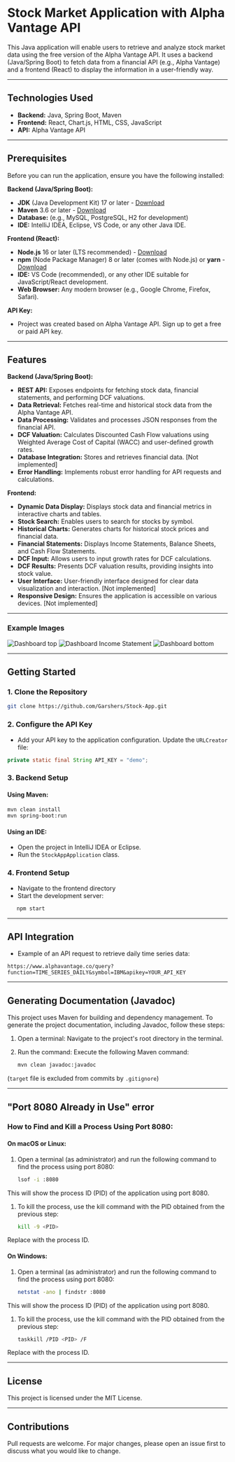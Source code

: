 # Stock Market Application with Alpha Vantage API

This Java application will enable users to retrieve and analyze stock market data using the free version of the Alpha Vantage API. It uses a backend (Java/Spring Boot) to fetch data from a financial API (e.g., Alpha Vantage) and a frontend (React) to display the information in a user-friendly way.

---

## Technologies Used

-   **Backend:** Java, Spring Boot, Maven
-   **Frontend:** React, Chart.js, HTML, CSS, JavaScript
-   **API:** Alpha Vantage API

---

## Prerequisites

Before you can run the application, ensure you have the following installed:

**Backend (Java/Spring Boot):**

- **JDK** (Java Development Kit) 17 or later - [Download](https://www.oracle.com/java/technologies/javase-downloads.html)
- **Maven** 3.6 or later - [Download](https://maven.apache.org/download.cgi)
- **Database:** (e.g., MySQL, PostgreSQL, H2 for development)
- **IDE:** IntelliJ IDEA, Eclipse, VS Code, or any other Java IDE.

**Frontend (React):**

- **Node.js** 16 or later (LTS recommended) - [Download](https://nodejs.org/)
- **npm** (Node Package Manager) 8 or later (comes with Node.js) or **yarn** - [Download](https://yarnpkg.com/)
- **IDE:** VS Code (recommended), or any other IDE suitable for JavaScript/React development.
- **Web Browser:** Any modern browser (e.g., Google Chrome, Firefox, Safari).

**API Key:**

- Project was created based on Alpha Vantage API. Sign up to get a free or paid API key.

---

## Features

**Backend (Java/Spring Boot):**

-   **REST API:** Exposes endpoints for fetching stock data, financial statements, and performing DCF valuations.
-   **Data Retrieval:** Fetches real-time and historical stock data from the Alpha Vantage API.
-   **Data Processing:** Validates and processes JSON responses from the financial API.
-   **DCF Valuation:** Calculates Discounted Cash Flow valuations using Weighted Average Cost of Capital (WACC) and user-defined growth rates.
-   **Database Integration:** Stores and retrieves financial data. [Not implemented]
-   **Error Handling:** Implements robust error handling for API requests and calculations.

**Frontend:**

-   **Dynamic Data Display:** Displays stock data and financial metrics in interactive charts and tables.
-   **Stock Search:** Enables users to search for stocks by symbol.
-   **Historical Charts:** Generates charts for historical stock prices and financial data.
-   **Financial Statements:** Displays Income Statements, Balance Sheets, and Cash Flow Statements.
-   **DCF Input:** Allows users to input growth rates for DCF calculations.
-   **DCF Results:** Presents DCF valuation results, providing insights into stock value.
-   **User Interface:** User-friendly interface designed for clear data visualization and interaction. [Not implemented]
-   **Responsive Design:** Ensures the application is accessible on various devices. [Not implemented]

---

### Example Images

![Dashboard top](images_README/Dashboard_top.png)
![Dashboard Income Statement](images_README/Dashboard_Income_Statement.png)
![Dashboard bottom](images_README/Dashboard_bottom.png)

---

## **Getting Started**

### **1. Clone the Repository**
```bash
git clone https://github.com/Garshers/Stock-App.git
```

### **2. Configure the API Key**
- Add your API key to the application configuration. Update the `URLCreator` file:
```java
private static final String API_KEY = "demo";
```

### **3. Backend Setup**

#### Using Maven:
```bash
mvn clean install
mvn spring-boot:run
```

#### Using an IDE:
- Open the project in IntelliJ IDEA or Eclipse.
- Run the `StockAppApplication` class.

### **4. Frontend Setup**
- Navigate to the frontend directory
- Start the development server:
```bash
   npm start
```

---

## **API Integration**

- Example of an API request to retrieve daily time series data:

```
https://www.alphavantage.co/query?function=TIME_SERIES_DAILY&symbol=IBM&apikey=YOUR_API_KEY
```

---

## Generating Documentation (Javadoc)
This project uses Maven for building and dependency management. To generate the project documentation, including Javadoc, follow these steps:

1. Open a terminal: Navigate to the project's root directory in the terminal.
2. Run the command: Execute the following Maven command:

   ```bash
   mvn clean javadoc:javadoc
   ```

(`target` file is excluded from commits by `.gitignore`)

---

## "Port 8080 Already in Use" error

### How to Find and Kill a Process Using Port 8080:

#### On macOS or Linux:
1. Open a terminal (as administrator) and run the following command to find the process using port 8080:

    ```bash
   lsof -i :8080
   ```
This will show the process ID (PID) of the application using port 8080.

1. To kill the process, use the kill command with the PID obtained from the previous step:
    ```bash
   kill -9 <PID>
   ```
Replace <PID> with the process ID.

#### On Windows:
1. Open a terminal (as administrator) and run the following command to find the process using port 8080:

    ```bash
   netstat -ano | findstr :8080
   ```
This will show the process ID (PID) of the application using port 8080.

1. To kill the process, use the kill command with the PID obtained from the previous step:
    ```bash
   taskkill /PID <PID> /F
   ```
Replace <PID> with the process ID.

---

## License

This project is licensed under the MIT License.

---

## **Contributions**

Pull requests are welcome. For major changes, please open an issue first to discuss what you would like to change.

